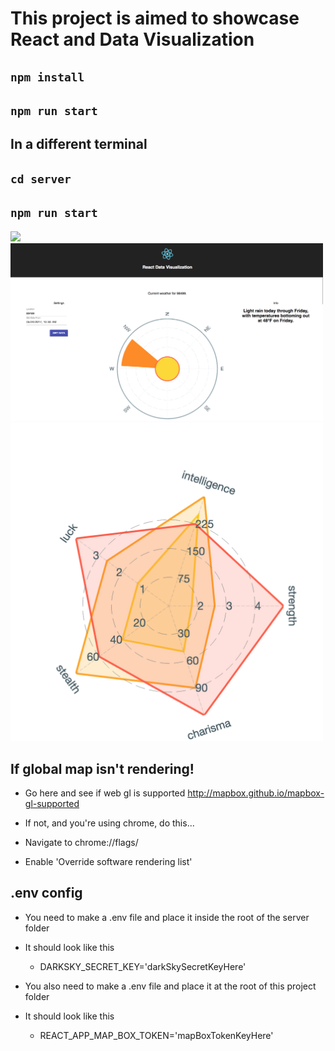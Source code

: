 # This project is aimed to showcase React and Data Visualization

## `npm install`

## `npm run start`

## In a different terminal

## `cd server`

## `npm run start`

<img src="./src/img/map.gif" width="500px">
<img src="./src/img/home.png" width="500px">
<img src="./src/img/fallout.png" width="500px">

## If global map isn't rendering!

* Go here and see if web gl is supported
  http://mapbox.github.io/mapbox-gl-supported
* If not, and you're using chrome, do this...

* Navigate to chrome://flags/
* Enable 'Override software rendering list'

## .env config

* You need to make a .env file and place it inside the root of the server folder
* It should look like this

  * DARKSKY_SECRET_KEY='darkSkySecretKeyHere'

* You also need to make a .env file and place it at the root of this project folder
* It should look like this

  * REACT_APP_MAP_BOX_TOKEN='mapBoxTokenKeyHere'
